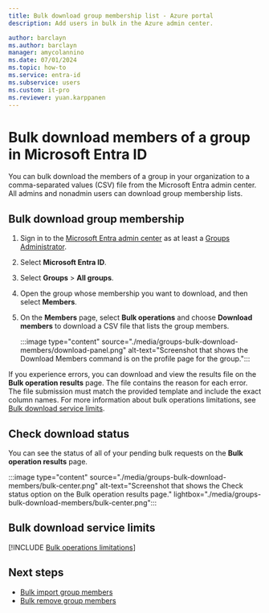 ```yaml
---
title: Bulk download group membership list - Azure portal
description: Add users in bulk in the Azure admin center.

author: barclayn
ms.author: barclayn
manager: amycolannino
ms.date: 07/01/2024
ms.topic: how-to
ms.service: entra-id
ms.subservice: users
ms.custom: it-pro
ms.reviewer: yuan.karppanen
---
```


# Bulk download members of a group in Microsoft Entra ID

You can bulk download the members of a group in your organization to a comma-separated values (CSV) file from the Microsoft Entra admin center. All admins and nonadmin users can download group membership lists.

## Bulk download group membership

1. Sign in to the [Microsoft Entra admin center](https://entra.microsoft.com) as at least a [Groups Administrator](~/identity/role-based-access-control/permissions-reference.md#groups-administrator).
1. Select **Microsoft Entra ID**.
1. Select **Groups** > **All groups**.
1. Open the group whose membership you want to download, and then select **Members**.
1. On the **Members** page, select **Bulk operations** and choose **Download members** to download a CSV file that lists the group members.

   :::image type="content" source="./media/groups-bulk-download-members/download-panel.png" alt-text="Screenshot that shows the Download Members command is on the profile page for the group.":::

If you experience errors, you can download and view the results file on the **Bulk operation results** page. The file contains the reason for each error. The file submission must match the provided template and include the exact column names. For more information about bulk operations limitations, see [Bulk download service limits](#bulk-download-service-limits).

## Check download status

You can see the status of all of your pending bulk requests on the **Bulk operation results** page.

:::image type="content" source="./media/groups-bulk-download-members/bulk-center.png" alt-text="Screenshot that shows the Check status option on the Bulk operation results page." lightbox="./media/groups-bulk-download-members/bulk-center.png":::

## Bulk download service limits

[!INCLUDE [Bulk operations limitations](~/includes/bulk-operations-limitations.md)]

## Next steps

- [Bulk import group members](groups-bulk-import-members.md)
- [Bulk remove group members](groups-bulk-download-members.md)

